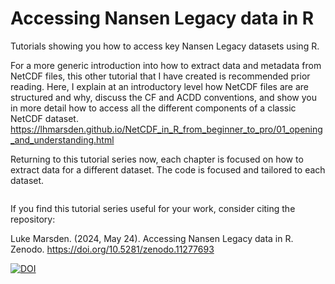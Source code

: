 # Accessing Nansen Legacy data in R

Tutorials showing you how to access key Nansen Legacy datasets using R.

For a more generic introduction into how to extract data and metadata from NetCDF files, this other tutorial that I have created is recommended prior reading. Here, I explain at an introductory level how NetCDF files are are structured and why, discuss the CF and ACDD conventions, and show you in more detail how to access all the different components of a classic NetCDF dataset.
https://lhmarsden.github.io/NetCDF_in_R_from_beginner_to_pro/01_opening_and_understanding.html

Returning to this tutorial series now, each chapter is focused on how to extract data for a different dataset. The code is focused and tailored to each dataset.

```{tableofcontents}
```

If you find this tutorial series useful for your work, consider citing the repository:

Luke Marsden. (2024, May 24). Accessing Nansen Legacy data in R. Zenodo. https://doi.org/10.5281/zenodo.11277693

[![DOI](https://zenodo.org/badge/DOI/10.5281/zenodo.11277693.svg)](https://doi.org/10.5281/zenodo.11277693)